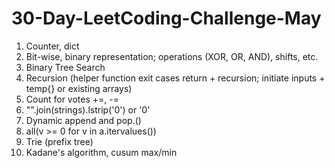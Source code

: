 # 30-Day-LeetCoding-Challenge-May
1. Counter, dict
2. Bit-wise, binary representation; operations (XOR, OR, AND), shifts, etc.
3. Binary Tree Search
4. Recursion (helper function exit cases return + recursion; initiate inputs + temp{} or existing arrays)
5. Count for votes +=, -=
6. "".join(strings).lstrip('0') or '0'
7. Dynamic append and pop.()
8. all(v >= 0 for v in a.itervalues())
9. Trie (prefix tree)
10. Kadane's algorithm, cusum max/min
